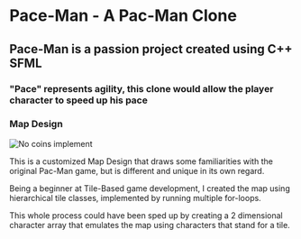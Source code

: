 # Pace-Man - A Pac-Man Clone

## Pace-Man is a passion project created using C++ SFML 
### "Pace" represents agility, this clone would allow the player character to speed up his pace

<h3> Map Design </h3>

![No coins implement](https://github.com/realaryann/Pace-Man/assets/70107111/9f1e581c-a9f0-4a92-930f-a363f44e2a44)

<p>This is a customized Map Design that draws some familiarities with the original Pac-Man game, but is different and unique in its own regard.</p>
<p>Being a beginner at Tile-Based game development, I created the map using hierarchical tile classes, implemented by running multiple for-loops.</p>
<p>This whole process could have been sped up by creating a 2 dimensional character array that emulates the map using characters that stand for a tile.</p>
